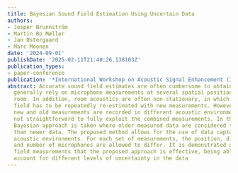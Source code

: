 ```yaml
---
title: Bayesian Sound Field Estimation Using Uncertain Data
authors:
- Jesper Brunnström
- Martin Bo Møller
- Jan Østergaard
- Marc Moonen
date: '2024-09-01'
publishDate: '2025-02-11T21:40:26.138103Z'
publication_types:
- paper-conference
publication: '*International Workshop on Acoustic Signal Enhancement (IWAENC)*'
abstract: Accurate sound field estimates are often cumbersome to obtain, since they
  generally rely on microphone measurements at several spatial positions within a
  room. In addition, room acoustics are often non-stationary, in which case the sound
  field has to be repeatedly re-estimated with new measurements. However, since the
  new and old measurements are recorded in different acoustic environments, it is
  not straightforward to fully exploit the combined measurements. In this paper, a
  Bayesian approach is taken where older measured data are considered to be more uncertain
  than newer data. The proposed method allows for the use of data captured in different
  acoustic environments. For each set of measurements, the position, directivity,
  and number of microphones are allowed to differ. It is demonstrated on real sound
  field measurements that the proposed approach is effective, being able to better
  account for different levels of uncertainty in the data
---
```

